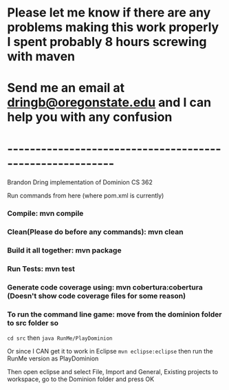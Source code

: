 # Please let me know if there are any problems making this work properly I spent probably 8 hours screwing with maven 
# Send me an email at dringb@oregonstate.edu and I can help you with any confusion

# ---------------------------------------------------------


Brandon Dring implementation of Dominion CS 362

Run commands from here (where pom.xml is currently)

### Compile: mvn compile 
### Clean(Please do before any commands): mvn clean 
### Build it all together: mvn package
### Run Tests: mvn test 
### Generate code coverage using: mvn cobertura:cobertura (Doesn't show code coverage files for some reason)
### To run the command line game: move from the dominion folder to src folder so 
```cd src``` then ```java RunMe/PlayDominion```



Or since I CAN get it to work in Eclipse 
```mvn eclipse:eclipse```  then run the RunMe version as PlayDominion

Then open eclipse and select File, Import and General, Existing projects to workspace, go to
the Dominion folder and press OK    


